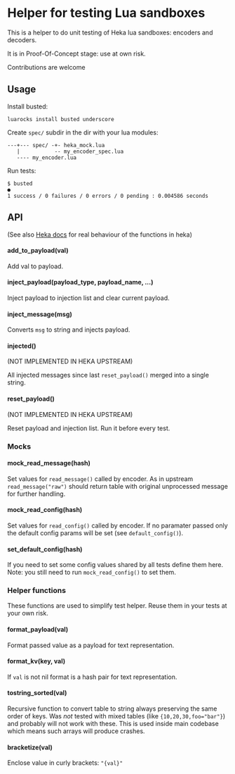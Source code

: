 Helper for testing Lua sandboxes
================================

This is a helper to do unit testing of Heka lua sandboxes: encoders and decoders.

It is in Proof-Of-Concept stage: use at own risk.

Contributions are welcome

Usage
-----

Install busted:
```
luarocks install busted underscore
```

Create `spec/` subdir in the dir with your lua modules:
```
---+--- spec/ -+- heka_mock.lua
   |           -- my_encoder_spec.lua
   ---- my_encoder.lua
```

Run tests:
```
$ busted
●
1 success / 0 failures / 0 errors / 0 pending : 0.004586 seconds
```

API
---

(See also [Heka docs](http://hekad.readthedocs.org/en/v0.10.0/sandbox/index.html) for real behaviour of the functions in heka)

#### add_to_payload(val)

Add val to payload.

#### inject_payload(payload_type, payload_name, ...)

Inject payload to injection list and clear current payload.

#### inject_message(msg)

Converts `msg` to string and injects payload.

#### injected()
(NOT IMPLEMENTED IN HEKA UPSTREAM)

All injected messages since last `reset_payload()` merged into a single string.

#### reset_payload()
(NOT IMPLEMENTED IN HEKA UPSTREAM)

Reset payload and injection list. Run it before every test.

### Mocks

#### mock_read_message(hash)

Set values for `read_message()` called by encoder.
As in upstream `read_message("raw")` should return table with original unprocessed message for further handling.

#### mock_read_config(hash)

Set values for `read_config()` called by encoder.
If no paramater passed only the default config params will be set (see `default_config()`).

#### set_default_config(hash)

If you need to set some config values shared by all tests define them here.
Note: you still need to run `mock_read_config()` to set them.

### Helper functions

These functions are used to simplify test helper. Reuse them in your tests at your own risk.

#### format_payload(val)

Format passed value as a payload for text representation.

#### format_kv(key, val)

If `val` is not nil format is a hash pair for text representation.

#### tostring_sorted(val)

Recursive function to convert table to string always preserving the same order of keys.
Was *not* tested with mixed tables (like `{10,20,30,foo="bar"}`) and probably will not work with these.
This is used inside main codebase which means such arrays will produce crashes.

#### bracketize(val)

Enclose value in curly brackets: `"{val}"`
